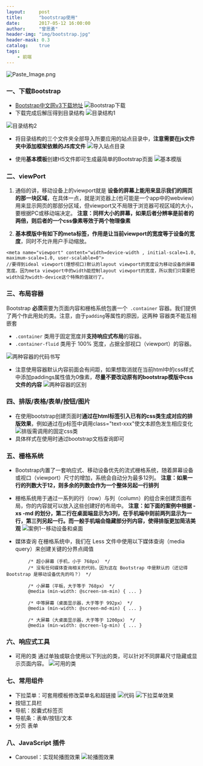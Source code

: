 ```yaml
---
layout:     post
title:      "bootstrap使用"
date:       2017-05-12 16:00:00
author:     "曾思勇"
header-img: "img/bootstrap.jpg"
header-mask: 0.3
catalog:    true
tags:
    - 前端
---
```



![Paste_Image.png](http://upload-images.jianshu.io/upload_images/2762413-f29b0141d8b4163e.png?imageMogr2/auto-orient/strip%7CimageView2/2/w/1240)

### 一、下载Bootstrap
* [Bootstrap中文网v3下载地址](http://v3.bootcss.com/getting-started/#download)
![Bootstrap下载](http://upload-images.jianshu.io/upload_images/2762413-e376329247180780.png?imageMogr2/auto-orient/strip%7CimageView2/2/w/1240)
* 下载完成后解压得到目录结构
![目录结构1](http://upload-images.jianshu.io/upload_images/2762413-66793bfa22de57b6.png?imageMogr2/auto-orient/strip%7CimageView2/2/w/1240)

![目录结构2](http://upload-images.jianshu.io/upload_images/2762413-387bc1eea0e96ede.png?imageMogr2/auto-orient/strip%7CimageView2/2/w/1240)

*  将目录结构的三个文件夹全部导入所要应用的站点目录中，**注意需要在js文件夹中添加框架依赖的JS库文件**
![导入站点目录](http://upload-images.jianshu.io/upload_images/2762413-72bf9d244e6fe609.png?imageMogr2/auto-orient/strip%7CimageView2/2/w/1240)

* 使用**基本模板**创建H5文件即可生成最简单的Bootstrap页面
![基本模版](http://upload-images.jianshu.io/upload_images/2762413-1dffadac0047e86f.png?imageMogr2/auto-orient/strip%7CimageView2/2/w/1240)

### 二、viewPort
1.  通俗的讲，移动设备上的viewport就是 **设备的屏幕上能用来显示我们的网页的那一块区域**，在具体一点，就是浏览器上(也可能是一个app中的webview)用来显示网页的那部分区域，但viewport又不局限于浏览器可视区域的大小，要根据PC或移动端决定。
**注意：同样大小的屏幕，如果后者分辨率是前者的两倍，则后者的一个css像素等效于两个物理像素**

2. **基本模版中有如下的meta标签，作用是让当前viewport的宽度等于设备的宽度**，同时不允许用户手动缩放。

```
<meta name="viewport" content="width=device-width , initial-scale=1.0, maximum-scale=1.0, user-scalable=0">
//要得到ideal viewport(理想视口)默认的layout viewport的宽度设为移动设备的屏幕宽度。因为meta viewport中的width能控制layout viewport的宽度，所以我们只需要把width设为width-device这个特殊的值就行了。
```

### 三、布局容器
Bootstrap **必须**需要为页面内容和栅格系统包裹一个` .container` 容器。我们提供了两个作此用处的类。注意，由于` padding `等属性的原因，这两种 容器类不能互相嵌套
* `.container` 类用于固定宽度并**支持响应式布局**的容器。
* `.container-fluid` 类用于 100% 宽度，占据全部视口（viewport）的容器。

![两种容器的代码书写](http://upload-images.jianshu.io/upload_images/2762413-b80d87edbac85e49.png?imageMogr2/auto-orient/strip%7CimageView2/2/w/1240)

* 注意使用容器默认内容前面会有间距，如果想取消就在当前html中的css样式中添加paddings属性值为0像素，**尽量不要改动原有的bootstrap模版中css文件的内容**
![两种容器的区别](http://upload-images.jianshu.io/upload_images/2762413-f42003f910d6f4e0.png?imageMogr2/auto-orient/strip%7CimageView2/2/w/1240)

### 四、排版/表格/表单/按钮/图片
* 在使用bootstrap创建页面时**通过在html标签引入已有的css类生成对应的排版效果**，例如通过在p标签中调用class="text-xxx"使文本颜色发生相应变化
![排版需调用的固定css类](http://upload-images.jianshu.io/upload_images/2762413-fee6c62c053a564e.png?imageMogr2/auto-orient/strip%7CimageView2/2/w/1240)
* 具体样式在使用时通过bootstrap文档查询即可

### 五、栅格系统
* Bootstrap内置了一套响应式、移动设备优先的流式栅格系统，随着屏幕设备或视口（viewport）尺寸的增加，系统会自动分为最多12列。
**注意：如果一行的列数大于12，则多余的列数会作为一个整体另起一行排列** 
* 栅格系统用于通过一系列的行（row）与列（column）的组合来创建页面布局，你的内容就可以放入这些创建好的布局中。
**注意：如下面的案例中根据 -xs -md 的划分，第二行在桌面端显示为3列，在手机端中则前两列显示为一行，第三列另起一行。而一般手机端会隐藏部分列内容，使得排版更加简洁美观**
![案例1--移动设备和桌面](http://upload-images.jianshu.io/upload_images/2762413-3460b64e6ff2f550.png?imageMogr2/auto-orient/strip%7CimageView2/2/w/1240)

* 媒体查询
在栅格系统中，我们在 Less 文件中使用以下媒体查询（media query）来创建关键的分界点阈值
```
        /* 超小屏幕（手机，小于 768px） */
        /* 没有任何媒体查询相关的代码，因为这在 Bootstrap 中是默认的（还记得Bootstrap 是移动设备优先的吗？） */

        /* 小屏幕（平板，大于等于 768px） */
        @media (min-width: @screen-sm-min) { ... }

        /* 中等屏幕（桌面显示器，大于等于 992px） */
        @media (min-width: @screen-md-min) { ... }

        /* 大屏幕（大桌面显示器，大于等于 1200px） */
        @media (min-width: @screen-lg-min) { ... }
```

### 六、响应式工具
* 可用的类
通过单独或联合使用以下列出的类，可以针对不同屏幕尺寸隐藏或显示页面内容。
![可用的类](http://upload-images.jianshu.io/upload_images/2762413-d6471548fa3d9e7e.png?imageMogr2/auto-orient/strip%7CimageView2/2/w/1240)

### 七、常用组件
* 下拉菜单：可套用模板修改菜单名和超链接
![代码](http://upload-images.jianshu.io/upload_images/2762413-542e0ab11c17f199.png?imageMogr2/auto-orient/strip%7CimageView2/2/w/1240)
![下拉菜单效果](http://upload-images.jianshu.io/upload_images/2762413-954b5ec70ce0a2c4.png?imageMogr2/auto-orient/strip%7CimageView2/2/w/1240)
* 按钮工具栏
* 导航：胶囊式标签页
* 导航条：表单/按钮/文本
* 分页
表单

### 八、JavaScript 插件
* Carousel：实现轮播图效果
![轮播图效果](http://upload-images.jianshu.io/upload_images/2762413-8c19078fb92a2cf1.png?imageMogr2/auto-orient/strip%7CimageView2/2/w/1240)